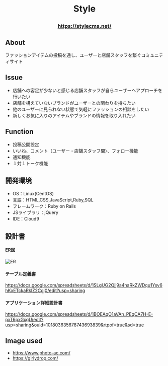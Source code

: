 # <p align="center">Style</p>
### <p align="center">https://stylecms.net/</p>

## About
ファッションアイテムの投稿を通し、ユーザーと店舗スタッフを繋ぐコミュニティサイト

## Issue
- 店舗への客足が少ないと感じる店舗スタッフが自らユーザーへアプローチを行いたい
- 店舗を構えていないブランドがユーザーとの関わりを持ちたい
- 他のユーザーに見られない状態で気軽にファッションの相談をしたい
- 新しくお気に入りのアイテムやブランドの情報を取り入れたい

## Function
- 投稿公開設定
- いいね、コメント（ユーザー・店舗スタッフ間）、フォロー機能
- 通知機能
- １対１トーク機能

## 開発環境
- OS：Linux(CentOS)
- 言語：HTML,CSS,JavaScript,Ruby,SQL
- フレームワーク：Ruby on Rails
- JSライブラリ：jQuery
- IDE：Cloud9


## 設計書

#### ER図
![ER](https://user-images.githubusercontent.com/100408560/188852634-ce162469-d3d3-44d5-8bbc-4182508c0df4.jpg)


#### テーブル定義書
https://docs.google.com/spreadsheets/d/1SLgUG2Qjj9a4haRkZWDqu1Ysv6hKxETckaRkIZ2Cgj0/edit?usp=sharing

#### アプリケーション詳細設計書
https://docs.google.com/spreadsheets/d/1BOEAqO1aVAn_PEqCA7H-E-pxT6pxGxgU/edit?usp=sharing&ouid=101803635678743693839&rtpof=true&sd=true


## Image used
- https://www.photo-ac.com/
- https://girlydrop.com/
